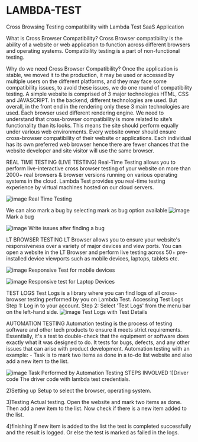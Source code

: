 # LAMBDA-TEST
Cross Browsing Testing compatibility with Lambda Test SaaS Application

What is Cross Browser Compatibility?
Cross Browser compatibility is the ability of a website or web application to function across different browsers and operating systems. Compatibility testing is a part of non-functional testing.

Why do we need Cross Browser Compatibility?
Once the application is stable, we moved it to the production, it may be used or accessed by multiple users on the different platforms, and they may face some compatibility issues, to avoid these issues, we do one round of compatibility testing. A simple website is comprised of 3 major technologies HTML, CSS and JAVASCRIPT. In the backend, different technologies are used. But overall, in the front end in the rendering only these 3 main technologies are used. Each browser used different rendering engine. We need to understand that cross-browser compatibility is more related to site’s functionality than its looks. This means the site should perform equally under various web environments. Every website owner should ensure cross-browser compatibility of their website or applications. Each individual has its own preferred web browser hence there are fewer chances that the website developer and site visitor will use the same browser.

REAL TIME TESTING (LIVE TESTING)
Real-Time Testing allows you to perform live-interactive cross browser testing of your website on more than 2000+ real browsers & browser versions running on various operating systems in the cloud. Lambda Test provides you real-time testing experience by virtual machines hosted on our cloud servers.

![image](https://github.com/SAMIT-D-MANVAR/LAMBDA-TEST/assets/69346963/7e8cf651-6ffa-4a5c-bf95-0460f491d6b9)
                                            Real Time Testing

We can also mark a bug by selecting mark as bug option available
![image](https://github.com/SAMIT-D-MANVAR/LAMBDA-TEST/assets/69346963/36084b39-4b57-4b40-a992-d97419e501f2)
                                                Mark a bug 

![image](https://github.com/SAMIT-D-MANVAR/LAMBDA-TEST/assets/69346963/7280b604-72ea-48ba-a3b4-19d9cbbe7448)
                                    Write issues after finding a bug


LT BROWSER TESTING
LT Browser allows you to ensure your website's responsiveness over a variety of major devices and view ports. You can open a website in the LT Browser and perform live testing across 50+ pre-installed device viewports such as mobile devices, laptops, tablets etc.

![image](https://github.com/SAMIT-D-MANVAR/LAMBDA-TEST/assets/69346963/4e7b3d22-9ba5-4b51-bb9a-a8fd30d870de)
Responsive Test for mobile devices

![image](https://github.com/SAMIT-D-MANVAR/LAMBDA-TEST/assets/69346963/6bdce481-7ecd-444f-bcbc-52c80ae97934)
Responsive test for Laptop Devices

TEST LOGS
Test Logs is a library where you can find logs of all cross-browser testing performed by you on Lambda Test.
Accessing Test Logs
Step 1: Log in to your account.
Step 2: Select 'Test Logs' from the menu bar on the left-hand side.
![image](https://github.com/SAMIT-D-MANVAR/LAMBDA-TEST/assets/69346963/36f7b11d-4e57-4b31-99c9-d37285d5f4b5)
                                        Test Logs with Test Details


AUTOMATION TESTING
Automation testing is the process of testing software and other tech products to ensure it meets strict requirements. Essentially, it's a test to double-check that the equipment or software does exactly what it was designed to do. It tests for bugs, defects, and any other issues that can arise with product development.
Automation testing with an example: -
Task is to mark two items as done in a to-do list website and also add a new item to the list.

![image](https://github.com/SAMIT-D-MANVAR/LAMBDA-TEST/assets/69346963/966809fc-a1cd-4c46-9c65-72b2d79c784e)
                              Task Performed by Automation Testing
STEPS INVOLVED
1)Driver code
The driver code with lambda test credentials.

2)Setting up
Setup to select the browser, operating system.

3)Testing
Actual testing.
Open the website and mark two items as done. Then add a new item to the list. Now check if there is a new item added to the list.

4)finishing
If new item is added to the list the test is completed successfully and the result is logged. Or else the test is marked as failed in the logs.

